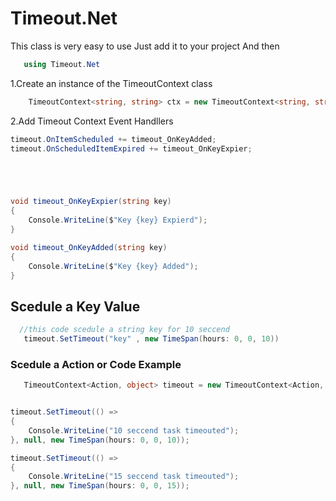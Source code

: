 # Timeout.Net
This class is very easy to use
Just add it to your project
And then



```csharp
   using Timeout.Net
```




1.Create an instance of the TimeoutContext class

```csharp
    TimeoutContext<string, string> ctx = new TimeoutContext<string, string>();
```


2.Add Timeout Context Event Handllers


```csharp
timeout.OnItemScheduled += timeout_OnKeyAdded;
timeout.OnScheduledItemExpired += timeout_OnKeyExpier;





void timeout_OnKeyExpier(string key)
{
    Console.WriteLine($"Key {key} Expierd");
}

void timeout_OnKeyAdded(string key)
{
    Console.WriteLine($"Key {key} Added");
}
```
    
    


<h2>Scedule a Key Value</h2>

```csharp
  //this code scedule a string key for 10 seccend
   timeout.SetTimeout("key" , new TimeSpan(hours: 0, 0, 10))
```
    
    

<h3>Scedule a Action or Code Example</h3>



```csharp
   TimeoutContext<Action, object> timeout = new TimeoutContext<Action, object>();


timeout.SetTimeout(() =>
{
    Console.WriteLine("10 seccend task timeouted");
}, null, new TimeSpan(hours: 0, 0, 10));

timeout.SetTimeout(() =>
{
    Console.WriteLine("15 seccend task timeouted");
}, null, new TimeSpan(hours: 0, 0, 15));



```
    
    






